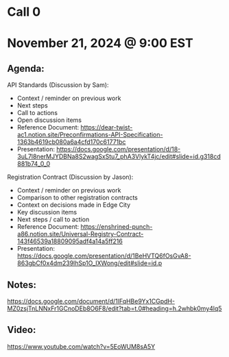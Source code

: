 # Call 0
# November 21, 2024 @ 9:00 EST

## Agenda:

API Standards (Discussion by Sam):
- Context / reminder on previous work
- Next steps
- Call to actions
- Open discussion items
- Reference Document: https://dear-twist-ac1.notion.site/Preconfirmations-API-Specification-1363b4619cb080a6a4cfd170c61771bc
- Presentation: https://docs.google.com/presentation/d/18-3uL7l8nerMJYDBNa8S2wagSxStu7_phA3VlykT4jc/edit#slide=id.g318cd881b74_0_0

Registration Contract (Discussion by Jason):
- Context / reminder on previous work
- Comparison to other registration contracts
- Context on decisions made in Edge City
- Key discussion items
- Next steps / call to action
- Reference Document: https://enshrined-punch-a86.notion.site/Universal-Registry-Contract-143f46539a18809095adf4a14a5ff216
- Presentation: https://docs.google.com/presentation/d/1BeHVTQ6fOsGvA8-863gbCf0x4dm239lhSp1O_IXWong/edit#slide=id.p

## Notes:
https://docs.google.com/document/d/1lFqHBe9Yx1CGpdH-MZ0zsjTnLNNxFr1GCnoDEb8O6F8/edit?tab=t.0#heading=h.2whbk0my4lq5

## Video:
https://www.youtube.com/watch?v=5EoWUM8sA5Y

